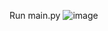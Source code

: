 Run main.py
![image](https://github.com/user-attachments/assets/f5bc1940-d699-48b2-980d-ebb00142f7f8)
